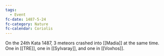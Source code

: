 ```yaml
---
tags:
  - Event
fc-date: 1487-5-24
fc-category: Nature
fc-calendar: Coriolis
---
```

On the 24th Kata 1487, 3 meteors crashed into [[Madia]] at the same time. One in [[TRE]], one in [[Sylvaray]], and one in [[Voxhos]]. 
